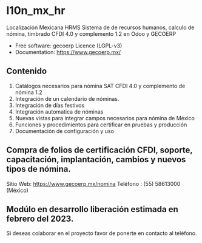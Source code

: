 # l10n_mx_hr
Localización Mexicana HRMS
Sistema de de recursos humanos, calculo de nómina, timbrado CFDI 4.0 y complemento 1.2 en Odoo y GECOERP

* Free software: gecoerp Licence (LGPL-v3)
* Documentation: https://www.gecoerp.mx/

## Contenido
1. Catálogos necesarios para nómina SAT CFDI 4.0 y complemento de nómina 1.2
2. Integración de un calendario de nóminas.
3. Integración de días festivos
4. Integración automatica de nóminas
5. Nuevas vistas para integrar campos necesarios para nómina de México
6. Funciones y procedimientos para certificar en pruebas y producción
7. Documentación de configuración y uso

## Compra de folios de certificación CFDI, soporte, capacitación, implantación, cambios y nuevos tipos de nómina.
Sitio Web: https://www.gecoerp.mx/nomina
Teléfono : (55) 58613000 (México)

## Modúlo en desarrollo liberación estimada en febrero del 2023.
Si deseas colaborar en el proyecto favor de ponerte en contacto al teléfono. 
